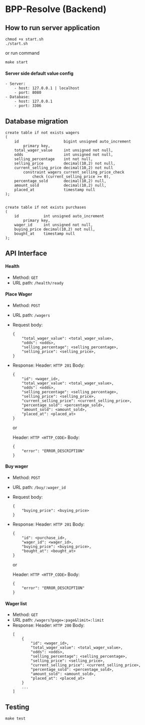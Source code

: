 # BPP-Resolve (Backend)

## How to run server application
```shell
chmod +x start.sh
./start.sh
```
or run command
```text
make start
```

#### Server side default value config
```text
- Server: 
    - host: 127.0.0.1 | localhost
    - port: 8080
- Database:
    - host: 127.0.0.1
    - port: 3306
```

## Database migration
```
create table if not exists wagers
(
    id                    bigint unsigned auto_increment
        primary key,
    total_wager_value     int unsigned not null,
    odds                  int unsigned not null,
    selling_percentage    int not null,
    selling_price         decimal(10,2) not null,
    current_selling_price decimal(10,2) not null
        constraint wagers_current_selling_price_check
            check (current_selling_price >= 0),
    percentage_sold       decimal(10,2) null,
    amount_sold           decimal(10,2) null,
    placed_at             timestamp null
);


create table if not exists purchases
(
    id           int unsigned auto_increment
        primary key,
    wager_id     int unsigned not null,
    buying_price decimal(10,2) not null,
    bought_at    timestamp null
);

```


## API Interface

#### Health
- Method: `GET`
- URL path: `/health/ready`

#### Place Wager

- Method: `POST`
- URL path: `/wagers`
- Request body:
    ```
    {
        "total_wager_value": <total_wager_value>,
        "odds": <odds>,
        "selling_percentage": <selling_percentage>,
        "selling_price": <selling_price>,
    }
    ```

- Response:
  Header: `HTTP 201`
  Body:
    ```
    {
        "id": <wager_id>,
        "total_wager_value": <total_wager_value>,
        "odds": <odds>,
        "selling_percentage": <selling_percentage>,
        "selling_price": <selling_price>,
        "current_selling_price": <current_selling_price>,
        "percentage_sold": <percentage_sold>,
        "amount_sold": <amount_sold>,
        "placed_at": <placed_at>
    }
    ```
  or

  Header: `HTTP <HTTP_CODE>`
  Body:
    ```
    {
        "error": "ERROR_DESCRIPTION"
    }
    ```


#### Buy wager

- Method: `POST`
- URL path: `/buy/:wager_id`
- Request body:
    ```
    {
        "buying_price": <buying_price>
    }
    ```

- Response:
  Header: `HTTP 201`
  Body:
    ```
    {
        "id": <purchase_id>,
        "wager_id": <wager_id>,
        "buying_price": <buying_price>,
        "bought_at": <bought_at>
    }
    ```
  or

  Header: `HTTP <HTTP_CODE>`
  Body:
    ```
    {
        "error": "ERROR_DESCRIPTION"
    }
    ```


#### Wager list

- Method: `GET`
- URL path: `/wagers?page=:page&limit=:limit`
- Response:
  Header: `HTTP 200`
  Body:
    ```
    [
        {
            "id": <wager_id>,
            "total_wager_value": <total_wager_value>,
            "odds": <odds>,
            "selling_percentage": <selling_percentage>,
            "selling_price": <selling_price>,
            "current_selling_price": <current_selling_price>,
            "percentage_sold": <percentage_sold>,
            "amount_sold": <amount_sold>,
            "placed_at": <placed_at>
        }
        ...
    ]
    ```

## Testing
```text
make test
```